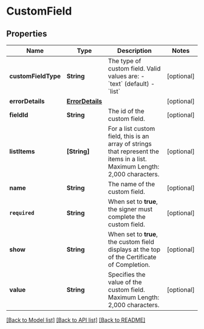 # CustomField

## Properties
Name | Type | Description | Notes
------------ | ------------- | ------------- | -------------
**customFieldType** | **String** | The type of custom field. Valid values are:  - &#x60;text&#x60; (default) - &#x60;list&#x60; | [optional] 
**errorDetails** | [**ErrorDetails**](ErrorDetails.md) |  | [optional] 
**fieldId** | **String** | The id of the custom field. | [optional] 
**listItems** | **[String]** | For a list custom field, this is an array of strings that represent the items in a list.   Maximum Length: 2,000 characters. | [optional] 
**name** | **String** | The name of the custom field. | [optional] 
**`required`** | **String** | When set to **true**, the signer must complete the custom field. | [optional] 
**show** | **String** | When set to **true**, the custom field displays at the top of the Certificate of Completion. | [optional] 
**value** | **String** | Specifies the value of the custom field.   Maximum Length: 2,000 characters. | [optional] 

[[Back to Model list]](../README.md#documentation-for-models) [[Back to API list]](../README.md#documentation-for-api-endpoints) [[Back to README]](../README.md)


